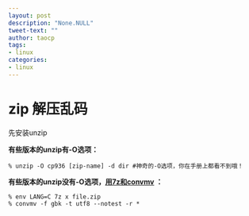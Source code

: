 ```yaml
---
layout: post
description: "None.NULL"
tweet-text: ""
author: taocp
tags:
- linux
categories:
- linux
---
```


zip 解压乱码
===========
先安装unzip

**有些版本的unzip有-O选项：**

    % unzip -O cp936 [zip-name] -d dir #神奇的-O选项，你在手册上都看不到哦！

**有些版本的unzip没有-O选项，[用7z和convmv](http://allencch.wordpress.com/2013/04/15/extracting-files-from-zip-which-contains-non-utf8-filename-in-linux/) ：**

    % env LANG=C 7z x file.zip
    % convmv -f gbk -t utf8 --notest -r * 

